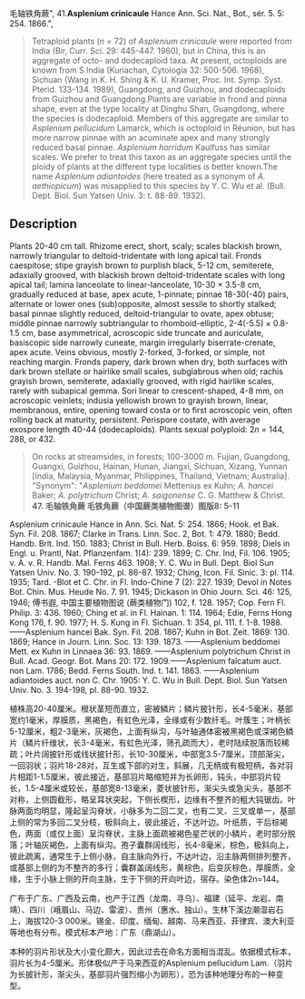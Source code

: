 毛轴铁角蕨",
41.**Asplenium crinicaule** Hance Ann. Sci. Nat., Bot., sér. 5. 5: 254. 1866.",

> Tetraploid plants (*n* = 72) of *Asplenium crinicaule* were reported from India (Bir, Curr. Sci. 29: 445-447. 1960), but in China, this is an aggregate of octo- and dodecaploid taxa. At present, octoploids are known from S India (Kuriachan, Cytologia 32: 500-506. 1968), Sichuan (Wang in K. H. Shing &amp; K. U. Kramer, Proc. Int. Symp. Syst. Pterid. 133-134. 1989), Guangdong, and Guizhou, and dodecaploids from Guizhou and Guangdong.Plants are variable in frond and pinna shape, even at the type locality at Dinghu Shan, Guangdong, where the species is dodecaploid. Members of this aggregate are similar to *Asplenium pellucidum* Lamarck, which is octoploid in Réunion, but has more narrow pinnae with an acuminate apex and many strongly reduced basal pinnae. *Asplenium horridum* Kaulfuss has similar scales. We prefer to treat this taxon as an aggregate species until the ploidy of plants at the different type localities is better known.The name *Asplenium adiantoides* (here treated as a synonym of *A. aethiopicum*) was misapplied to this species by Y. C. Wu et al. (Bull. Dept. Biol. Sun Yatsen Univ. 3: t. 88-89. 1932).

## Description
Plants 20-40 cm tall. Rhizome erect, short, scaly; scales blackish brown, narrowly triangular to deltoid-tridentate with long apical tail. Fronds caespitose; stipe grayish brown to purplish black, 5-12 cm, semiterete, adaxially grooved, with blackish brown deltoid-tridentate scales with long apical tail; lamina lanceolate to linear-lanceolate, 10-30 × 3.5-8 cm, gradually reduced at base, apex acute, 1-pinnate; pinnae 18-30(-40) pairs, alternate or lower ones (sub)opposite, almost sessile to shortly stalked; basal pinnae slightly reduced, deltoid-triangular to ovate, apex obtuse; middle pinnae narrowly subtriangular to rhomboid-elliptic, 2-4(-5.5) × 0.8-1.5 cm, base asymmetrical, acroscopic side truncate and auriculate, basiscopic side narrowly cuneate, margin irregularly biserrate-crenate, apex acute. Veins obvious, mostly 2-forked, 3-forked, or simple, not reaching margin. Fronds papery, dark brown when dry, both surfaces with dark brown stellate or hairlike small scales, subglabrous when old; rachis grayish brown, semiterete, adaxially grooved, with rigid hairlike scales, rarely with subapical gemma. Sori linear to crescent-shaped, 4-8 mm, on acroscopic veinlets; indusia yellowish brown to grayish brown, linear, membranous, entire, opening toward costa or to first acroscopic vein, often rolling back at maturity, persistent. Perispore costate, with average exospore length 40-44 (dodecaploids). Plants sexual polyploid: 2*n* = 144, 288, or 432.

> On rocks at streamsides, in forests; 100-3000 m. Fujian, Guangdong, Guangxi, Guizhou, Hainan, Hunan, Jiangxi, Sichuan, Xizang, Yunnan [India, Malaysia, Myanmar, Philippines, Thailand, Vietnam; Australia].
  "Synonym": "*Asplenium beddomei* Mettenius ex Kuhn; *A. hancei* Baker; *A. polytrichum* Christ; *A. saigonense* C. G. Matthew &amp; Christ.
**47. 毛轴铁角蕨 毛铁角蕨（中国蕨类植物图谱）图版8: 5-11**

Asplenium crinicaule Hance in Ann. Sci. Nat. 5: 254. 1866; Hook. et Bak. Syn. Fil. 208. 1867; Clarke in Trans. Linn. Soc. 2, Bot. 1: 479. 1880; Bedd. Handb. Brit. Ind. 150. 1883; Christ in Bull. Herb. Boiss. 6: 959. 1898; Diels in Engl. u. Prantl, Nat. Pflanzenfam. 1(4): 239. 1899; C. Chr. Ind, Fil. 106. 1905; v. A. v. R. Handb. Mal. Ferns 463. 1908; Y. C. Wu in Bull. Dept. Biol Sun Yatsen Univ. No. 3. 190-192, pl. 86-87. 1932; Ching, Icon. Fil. Sinic. 3: pl. 114. 1935; Tard. -Blot et C. Chr. in Fl. Indo-Chine 7 (2): 227. 1939; Devol in Notes Bot. Chin. Mus. Heude No. 7. 91. 1945; Dickason in Ohio Journ. Sci. 46: 125, 1946; 傅书遐, 中国主要植物图说 (蕨类植物门) 102, f. 128. 1957; Cop. Fern Fl. Philip. 3: 436. 1960; Ching et al. in Fl. Hainan. 1: 114. 1964; Edie, Ferns Hong Kong 176, f. 90. 1977; H. S. Kung in Fl. Sichuan. 1: 354, pl. 111. f. 1-8. 1988. ——Asplenium hancei Bak. Syn. Fil. 208. 1867; Kuhn in Bot. Zeit. 1869: 130. 1869; Hance in Journ. Linn. Soc. 13: 139. 1873. ——Asplenium beddomei Mett. ex Kuhn in Linnaea 36: 93. 1869. ——Asplenium polytrichum Christ in Bull. Acad. Geogr. Bot. Mans 20: 172. 1909.——Asplenium falcatum auct. non Lam. 1786; Bedd. Ferns South. Ind. t. 141. 1863. ——Asplenium adiantoides auct. non C. Chr. 1905: Y. C. Wu in Bull. Dept. Biol. Sun Yatsen Univ. No. 3. 194-198, pl. 88-90. 1932.

植株高20-40厘米。根状茎短而直立，密被鳞片；鳞片披针形，长4-5毫米，基部宽约1毫米，厚膜质，黑褐色，有虹色光泽，全缘或有少数纤毛。叶簇生；叶柄长5-12厘米，粗2-3毫米，灰褐色，上面有纵沟，与叶轴通体密被黑褐色或深褐色鳞片（鳞片纤维状，长3-4毫米，有虹色光泽，筛孔疏而大），老时陆续脱落而较稀疏；叶片阔披针形或线状披针形，长10-30厘米，中部宽3.5-7厘米，顶部渐尖，一回羽状；羽片18-28对，互生或下部的对生，斜展，几无柄或有极短柄，各对羽片相距1-1.5厘米，彼此接近，基部羽片略缩短并为长卵形，钝头，中部羽片较长，1.5-4厘米或较长，基部宽8-13毫米，菱状披针形，渐尖头或急尖头，基部不对称，上侧圆截形，略呈耳状突起，下侧长楔形，边缘有不整齐的粗大钝锯齿。叶脉两面均明显，隆起呈沟脊状，小脉多为二回二叉，也有二叉、三叉或单一，基部上侧的常为多回二叉分枝，极斜向上，彼此接近，不达叶边。叶纸质，干后棕褐色，两面（或仅上面）呈沟脊状，主脉上面疏被褐色星芒状的小鳞片，老时部分脱落；叶轴灰褐色，上面有纵沟。孢子囊群阔线形，长4-8毫米，棕色，极斜向上，彼此疏离，通常生于上侧小脉，自主脉向外行，不达叶边，沿主脉两侧排列整齐，或基部上侧的为不整齐的多行；囊群盖阔线形，黄棕色，后变灰棕色，厚膜质，全缘，生于小脉上侧的开向主脉，生于下侧的开向叶边，宿存。染色体2n=144。

广布于广东、广西及云南，也产于江西（龙南、寻乌）、福建（延平、龙岩、南靖）、四川（峨眉山、马边、雷波）、贵州（惠水、独山）。生林下溪边潮湿岩石上，海拔120-3 000米。锡金、印度、缅甸、越南、马来西亚、菲律宾、澳大利亚等地也有分布。模式标本产地：广东（鼎湖山）。

本种的羽片形状及大小变化颇大，因此过去在命名方面相当混乱。依据模式标本，羽片长为4-5厘米。形体极似产于马来西亚的Asplenium pellucidum Lam.（羽片为长披针形，渐尖头，基部羽片强烈缩小为卵形），恐为该种地理分布的一种变型。
